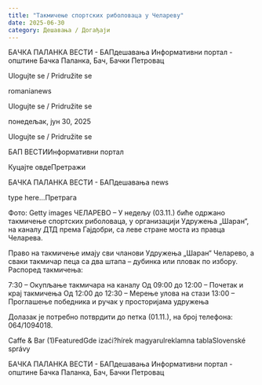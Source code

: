 ```yaml
---
title: "Такмичење спортских риболоваца у Челареву"
date: 2025-06-30
category: Дешавања / Догађаји
---
```


БАЧКА ПАЛАНКА ВЕСТИ - БАПдешавања Информативни портал - општине Бачка Паланка, Бач, Бачки Петровац

Ulogujte se / Pridružite se

romanianews

Ulogujte se / Pridružite se

понедељак, јун 30, 2025

Ulogujte se / Pridružite se

БАП ВЕСТИИнформативни портал

Куцајте овдеПретражи

БАЧКА ПАЛАНКА ВЕСТИ - БАПдешавања news

type here...Претрага

Фото: Getty images
            ЧЕЛАРЕВО – У недељу (03.11.) биће одржано такмичење спортских риболоваца, у организацији Удружења „Шаран“, на каналу ДТД према Гајдобри, са леве стране моста из правца Челарева.

Право на такмичење имају сви чланови Удружења „Шаран“ Челарево, а сваки такмичар пеца са два штапа – дубинка или пловак по избору.
Распоред такмичења:



7:30 – Окупљање такмичара на каналу
Од 09:00 до 12:00 – Почетак и крај такмичења
Од 12:00 до 12:30 – Мерење улова на стази
13:00 – Проглашење победника и ручак у просторијама удружења

Долазак је потребно потврдити до петка (01.11.), на број телефона: 064/1094018.

Caffe & Bar (1)FeaturedGde izaći?hírek magyarulreklamna tablaSlovenské správy

БАЧКА ПАЛАНКА ВЕСТИ - БАПдешавања Информативни портал - општине Бачка Паланка, Бач, Бачки Петровац
